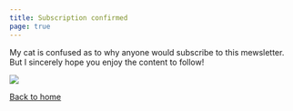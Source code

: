 ```yaml
---
title: Subscription confirmed
page: true
---
```


My cat is confused as to why anyone would subscribe to this mewsletter. 
But I sincerely hope you enjoy the content to follow!

![](/dot_hi.jpg)

[Back to home](/)